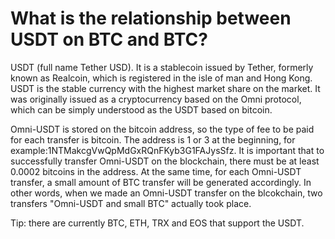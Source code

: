 # What is the relationship between USDT on BTC and BTC?

USDT \(full name Tether USD\). It is a stablecoin issued by Tether, formerly known as Realcoin, which is registered in the isle of man and Hong Kong. USDT is the stable currency with the highest market share on the market. It was originally issued as a cryptocurrency based on the Omni protocol, which can be simply understood as the USDT based on bitcoin.

Omni-USDT is stored on the bitcoin address, so the type of fee to be paid for each transfer is bitcoin. The address is 1 or 3 at the beginning, for example:1NTMakcgVwQpMdGxRQnFKyb3G1FAJysSfz. It is important that to successfully transfer Omni-USDT on the blockchain, there must be at least 0.0002 bitcoins in the address. At the same time, for each Omni-USDT transfer, a small amount of BTC transfer will be generated accordingly. In other words, when we made an Omni-USDT transfer on the blcokchain, two transfers "Omni-USDT and small BTC" actually took place.

Tip: there are currently BTC, ETH, TRX and EOS that support the USDT.


